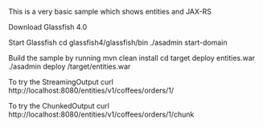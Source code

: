 This is a very basic sample which shows entities and JAX-RS

Download Glassfish 4.0

Start Glassfish
cd glassfish4/glassfish/bin
./asadmin start-domain

Build the sample by running
mvn clean install
cd target
deploy entities.war
./asadmin deploy <folder of sample>/target/entities.war


To try the StreamingOutput 
curl http://localhost:8080/entities/v1/coffees/orders/1/

To try the ChunkedOutput
curl http://localhost:8080/entities/v1/coffees/orders/1/chunk
